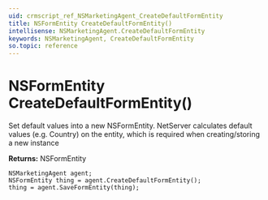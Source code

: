 ```yaml
---
uid: crmscript_ref_NSMarketingAgent_CreateDefaultFormEntity
title: NSFormEntity CreateDefaultFormEntity()
intellisense: NSMarketingAgent.CreateDefaultFormEntity
keywords: NSMarketingAgent, CreateDefaultFormEntity
so.topic: reference
---
```


# NSFormEntity CreateDefaultFormEntity()

Set default values into a new NSFormEntity.
NetServer calculates default values (e.g. Country) on the entity, which is required when creating/storing a new instance

**Returns:** NSFormEntity

```crmscript
NSMarketingAgent agent;
NSFormEntity thing = agent.CreateDefaultFormEntity();
thing = agent.SaveFormEntity(thing);
```

